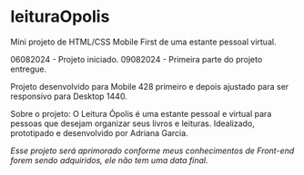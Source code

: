# leituraOpolis
Mini projeto de HTML/CSS Mobile First de uma estante pessoal virtual.

06082024 - Projeto iniciado.
09082024 - Primeira parte do projeto entregue.

Projeto desenvolvido para Mobile 428 primeiro e depois ajustado para ser responsivo para Desktop 1440.

Sobre o projeto:
O Leitura Ópolis é uma estante pessoal e virtual para pessoas que desejam organizar seus livros e leituras.
Idealizado, prototipado e desenvolvido por Adriana Garcia.

*Esse projeto será aprimorado conforme meus conhecimentos de Front-end forem sendo adquiridos, ele não tem uma data final.*
